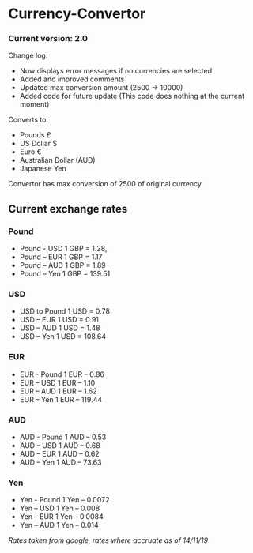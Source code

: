 # Currency-Convertor
### Current version: 2.0
Change log:
 - Now displays error messages if no currencies are selected
 - Added and improved comments
 - Updated max conversion amount (2500 -> 10000)
 - Added code for future update (This code does nothing at the current moment)

Converts to:
-	Pounds £ 
-	US Dollar $ 
-	Euro € 
-	Australian Dollar (AUD)
-	Japanese Yen 

Convertor has max conversion of 2500 of original currency

## Current exchange rates

### Pound

- Pound - USD	1 GBP = 1.28,
- Pound – EUR	1 GBP = 1.17
- Pound – AUD	1 GBP = 1.89
- Pound – Yen	1 GBP = 139.51
### USD

- USD to Pound	1 USD = 0.78
- USD – EUR	1 USD = 0.91
- USD – AUD	1 USD = 1.48
- USD – Yen	1 USD = 108.64
### EUR

- EUR - Pound	1 EUR – 0.86
- EUR – USD	1 EUR – 1.10
- EUR – AUD 	1 EUR – 1.62
- EUR – Yen	1 EUR – 119.44
### AUD

- AUD - Pound	1 AUD – 0.53
- AUD – USD	1 AUD – 0.68
- AUD – EUR	1 AUD – 0.62
- AUD – Yen	1 AUD – 73.63

### Yen

- Yen - Pound	1 Yen – 0.0072
- Yen – USD	1 Yen – 0.008
- Yen – EUR	1 Yen – 0.0084
- Yen – AUD	1 Yen – 0.014

*Rates taken from google, rates where accruate as of 14/11/19*

